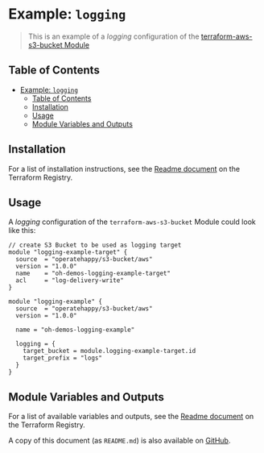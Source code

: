 # Example: `logging`

> This is an example of a _logging_ configuration of the [terraform-aws-s3-bucket Module](https://registry.terraform.io/modules/operatehappy/s3-bucket/)

## Table of Contents

- [Example: `logging`](#example-logging)
  - [Table of Contents](#table-of-contents)
  - [Installation](#installation)
  - [Usage](#usage)
  - [Module Variables and Outputs](#module-variables-and-outputs)

## Installation

For a list of installation instructions, see the [Readme document](https://registry.terraform.io/modules/operatehappy/s3-bucket/) on the Terraform Registry.

## Usage

A _logging_ configuration of the `terraform-aws-s3-bucket` Module could look like this:

```hcl
// create S3 Bucket to be used as logging target
module "logging-example-target" {
  source  = "operatehappy/s3-bucket/aws"
  version = "1.0.0"
  name    = "oh-demos-logging-example-target"
  acl     = "log-delivery-write"
}

module "logging-example" {
  source  = "operatehappy/s3-bucket/aws"
  version = "1.0.0"

  name = "oh-demos-logging-example"

  logging = {
    target_bucket = module.logging-example-target.id
    target_prefix = "logs"
  }
}
```

## Module Variables and Outputs

For a list of available variables and outputs, see the [Readme document](https://registry.terraform.io/modules/operatehappy/s3-bucket/) on the Terraform Registry.

A copy of this document (as `README.md`) is also available on [GitHub](https://github.com/operatehappy/terraform-aws-s3-bucket/blob/master/README.md#readme).
